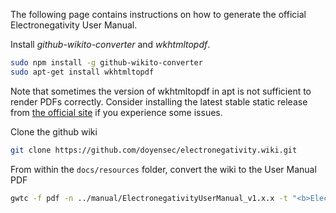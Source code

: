 The following page contains instructions on how to generate the official Electronegativity User Manual.

Install *github-wikito-converter* and *wkhtmltopdf*.

```sh
sudo npm install -g github-wikito-converter
sudo apt-get install wkhtmltopdf
```

Note that sometimes the version of wkhtmltopdf in apt is not sufficient to render PDFs correctly. Consider installing the latest stable static release from [the official site](https://wkhtmltopdf.org/downloads.html) if you experience some issues.

Clone the github wiki
```sh
git clone https://github.com/doyensec/electronegativity.wiki.git
```

From within the ```docs/resources``` folder, convert the wiki to the User Manual PDF
```sh
gwtc -f pdf -n ../manual/ElectronegativityUserManual_v1.x.x -t "<b>Electronegativity<b><br><p class="manual">User Manual - March 2019</p>" --logo-img ./img/logo.svg --footer "Electronegativity © 2017-2019 Doyensec LLC" --toc ../../electronegativity.wiki/Home.md --css ./electronegativitywiki.css --pdf-page-count ../../electronegativity.wiki/
 ```
